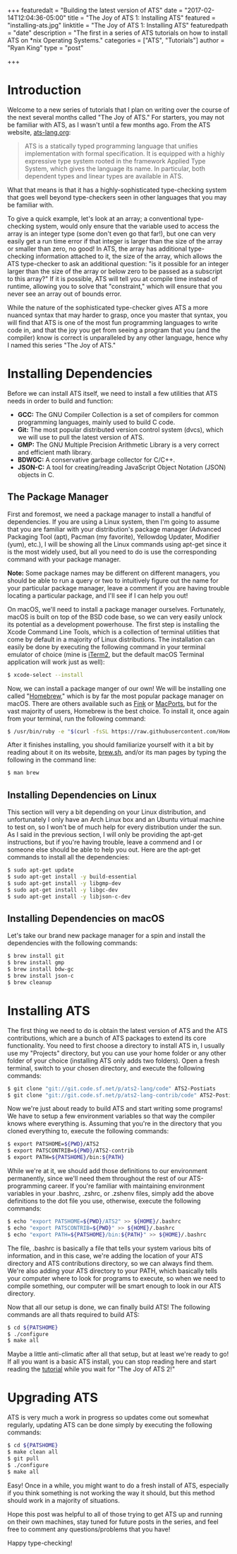 +++
featuredalt = "Building the latest version of ATS"
date = "2017-02-14T12:04:36-05:00"
title = "The Joy of ATS 1: Installing ATS"
featured = "installing-ats.jpg"
linktitle = "The Joy of ATS 1: Installing ATS"
featuredpath = "date"
description = "The first in a series of ATS tutorials on how to install ATS on *nix Operating Systems."
categories = ["ATS", "Tutorials"]
author = "Ryan King"
type = "post"

+++

# Introduction

Welcome to a new series of tutorials that I plan on writing over the course of the next several months called "The Joy of ATS." For starters, you may not be familiar with ATS, as I wasn't until a few months ago. From the ATS website, [ats-lang.org](http://www.ats-lang.org "ATS Website"):

> ATS is a statically typed programming language that unifies implementation with formal specification. It is equipped with a highly expressive type system rooted in the framework Applied Type System, which gives the language its name. In particular, both dependent types and linear types are available in ATS.

What that means is that it has a highly-sophisticated type-checking system that goes well beyond type-checkers seen in other languages that you may be familiar with.

To give a quick example, let's look at an array; a conventional type-checking system, would only ensure that the variable used to access the array is an integer type (some don't even go that far!), but one can very easily get a run time error if that integer is larger than the size of the array or smaller than zero, no good! In ATS, the array has additional type-checking information attached to it, the size of the array, which allows the ATS type-checker to ask an additional question: "is it possible for an integer larger than the size of the array or below zero to be passed as a subscript to this array?" If it is possible, ATS will tell you at compile time instead of runtime, allowing you to solve that "constraint," which will ensure that you never see an array out of bounds error.

While the nature of the sophisticated type-checker gives ATS a more nuanced syntax that may harder to grasp, once you master that syntax, you will find that ATS is one of the most fun programming languages to write code in, and that the joy you get from seeing a program that you (and the compiler) know is correct is unparalleled by any other language, hence why I named this series "The Joy of ATS."

# Installing Dependencies

Before we can install ATS itself, we need to install a few utilities that ATS needs in order to build and function:

* **GCC:** The GNU Compiler Collection is a set of compilers for common programming languages, mainly used to build C code.
* **Git:** The most popular distributed version control system (dvcs), which we will use to pull the latest version of ATS.
* **GMP:** The GNU Multiple Precision Arithmetic Library is a very correct and efficient math library.
* **BDWGC:** A conservative garbage collector for C/C++.
* **JSON-C:** A tool for creating/reading JavaScript Object Notation (JSON) objects in C.

## The Package Manager

First and foremost, we need a package manager to install a handful of dependencies. If you are using a Linux system, then I'm going to assume that you are familiar with your distribution's package manager (Advanced Packaging Tool (apt), Pacman (my favorite), Yellowdog Updater, Modifier (yum), etc.), I will be showing all the Linux commands using apt-get since it is the most widely used, but all you need to do is use the corresponding command with your package manager.

**Note:** Some package names may be different on different managers, you should be able to run a query or two to intuitively figure out the name for your particular package manager, leave a comment if you are having trouble locating a particular package, and I'll see if I can help you out!

On macOS, we'll need to install a package manager ourselves. Fortunately, macOS is built on top of the BSD code base, so we can very easily unlock its potential as a development powerhouse. The first step is installing the Xcode Command Line Tools, which is a collection of terminal utilities that come by default in a majority of Linux distributions. The installation can easily be done by executing the following command in your terminal emulator of choice (mine is [iTerm2](https://iterm2.com "The iTerm2 Website"), but the default macOS Terminal application will work just as well):

~~~bash
$ xcode-select --install
~~~

Now, we can install a package manger of our own! We will be installing one called "[Homebrew](http://brew.sh "The Homebrew Website")," which is by far the most popular package manager on macOS. There are others available such as [Fink](http://finkproject.org/ "The Fink Website") or [MacPorts](http://macports.org/ "The MacPorts Website"), but for the vast majority of users, Homebrew is the best choice. To install it, once again from your terminal, run the following command:

~~~bash
$ /usr/bin/ruby -e "$(curl -fsSL https://raw.githubusercontent.com/Homebrew/install/master/install)"
~~~

After it finishes installing, you should familiarize yourself with it a bit by reading about it on its website, [brew.sh](http://brew.sh/ "Homebrew Website"), and/or its man pages by typing the following in the command line:

~~~bash
$ man brew
~~~

## Installing Dependencies on Linux

This section will very a bit depending on your Linux distribution, and unfortunately I only have an Arch Linux box and an Ubuntu virtual machine to test on, so I won't be of much help for every distribution under the sun. As I said in the previous section, I will only be providing the apt-get instructions, but if you're having trouble, leave a commend and I or someone else should be able to help you out. Here are the apt-get commands to install all the dependencies:

~~~bash
$ sudo apt-get update
$ sudo apt-get install -y build-essential
$ sudo apt-get install -y libgmp-dev
$ sudo apt-get install -y libgc-dev
$ sudo apt-get install -y libjson-c-dev
~~~

## Installing Dependencies on macOS

Let's take our brand new package manager for a spin and install the dependencies with the following commands:

~~~bash
$ brew install git
$ brew install gmp
$ brew install bdw-gc
$ brew install json-c
$ brew cleanup
~~~

# Installing ATS

The first thing we need to do is obtain the latest version of ATS and the ATS contributions, which are a bunch of ATS packages to extend its core functionality. You need to first choose a directory to install ATS in, I usually use my "Projects" directory, but you can use your home folder or any other folder of your choice (installing ATS only adds two folders). Open a fresh terminal, switch to your chosen directory, and execute the following commands:

~~~bash
$ git clone "git://git.code.sf.net/p/ats2-lang/code" ATS2-Postiats
$ git clone "git://git.code.sf.net/p/ats2-lang-contrib/code" ATS2-Postiats-contrib
~~~

Now we're just about ready to build ATS and start writing some programs! We have to setup a few environment variables so that way the compiler knows where everything is. Assuming that you're in the directory that you cloned everything to, execute the following commands:

~~~bash
$ export PATSHOME=${PWD}/ATS2
$ export PATSCONTRIB=${PWD}/ATS2-contrib
$ export PATH=${PATSHOME}/bin:${PATH}
~~~

While we're at it, we should add those definitions to our environment permanently, since we'll need them throughout the rest of our ATS-programming career. If you're familiar with maintaining environment variables in your .bashrc, .zshrc, or .zshenv files, simply add the above definitions to the dot file you use, otherwise, execute the following commands:

~~~bash
$ echo "export PATSHOME=${PWD}/ATS2" >> ${HOME}/.bashrc
$ echo "export PATSCONTRIB=${PWD}" >> ${HOME}/.bashrc
$ echo "export PATH=${PATSHOME}/bin:${PATH}" >> ${HOME}/.bashrc
~~~

The file, .bashrc is basically a file that tells your system various bits of information, and in this case, we're adding the location of your ATS directory and ATS contributions directory, so we can always find them. We're also adding your ATS directory to your PATH, which basically tells your computer where to look for programs to execute, so when we need to compile something, our computer will be smart enough to look in our ATS directory.

Now that all our setup is done, we can finally build ATS! The following commands are all thats required to build ATS:

~~~bash
$ cd ${PATSHOME}
$ ./configure
$ make all
~~~

Maybe a little anti-climatic after all that setup, but at least we're ready to go! If all you want is a basic ATS install, you can stop reading here and start reading the [tutorial](http://ats-lang.sourceforge.net/DOCUMENT/INT2PROGINATS/HTML/book1.html "The ATS Tutorial") while you wait for "The Joy of ATS 2!"

# Upgrading ATS

ATS is very much a work in progress so updates come out somewhat regularly, updating ATS can be done simply by executing the following commands:

~~~bash
$ cd ${PATSHOME}
$ make clean all
$ git pull
$ ./configure
$ make all
~~~

Easy! Once in a while, you might want to do a fresh install of ATS, especially if you think something is not working the way it should, but this method should work in a majority of situations.

Hope this post was helpful to all of those trying to get ATS up and running on their own machines, stay tuned for future posts in the series, and feel free to comment any questions/problems that you have!

Happy type-checking!

